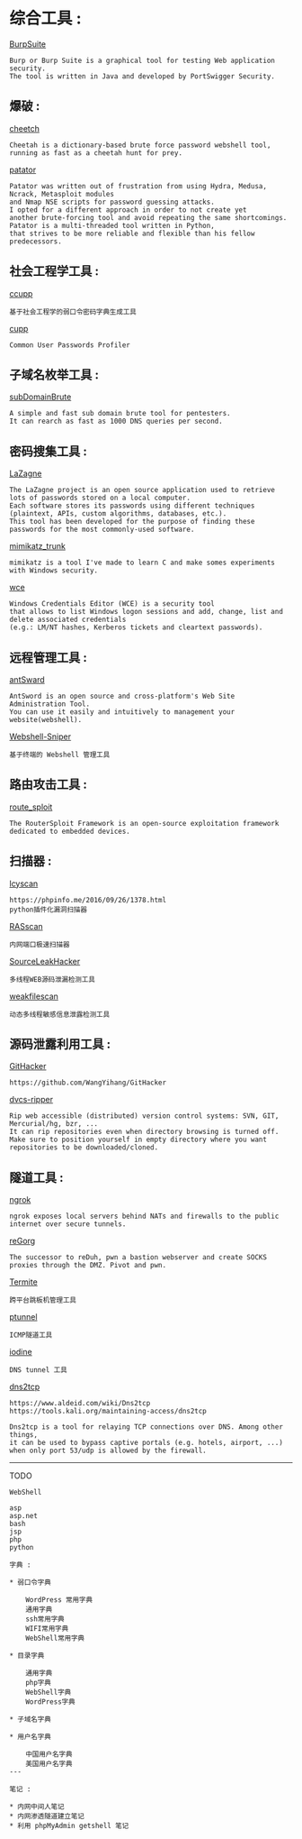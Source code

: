 # 综合工具 : 

[BurpSuite](https://portswigger.net/burp)

```
Burp or Burp Suite is a graphical tool for testing Web application security. 
The tool is written in Java and developed by PortSwigger Security.
```

## 爆破 :

[cheetch](https://github.com/sunnyelf/cheetah)

```
Cheetah is a dictionary-based brute force password webshell tool, 
running as fast as a cheetah hunt for prey.
```

[patator](https://github.com/lanjelot/patator)

```
Patator was written out of frustration from using Hydra, Medusa, Ncrack, Metasploit modules 
and Nmap NSE scripts for password guessing attacks. 
I opted for a different approach in order to not create yet 
another brute-forcing tool and avoid repeating the same shortcomings. 
Patator is a multi-threaded tool written in Python, 
that strives to be more reliable and flexible than his fellow predecessors.
```

## 社会工程学工具 :

[ccupp](https://github.com/WangYihang/ccupp)

```
基于社会工程学的弱口令密码字典生成工具
```

[cupp](https://github.com/Mebus/cupp)

```
Common User Passwords Profiler
```

## 子域名枚举工具 :

[subDomainBrute](https://github.com/lijiejie/subDomainsBrute)

```
A simple and fast sub domain brute tool for pentesters. 
It can rearch as fast as 1000 DNS queries per second.
```

## 密码搜集工具 :

[LaZagne](https://github.com/AlessandroZ/LaZagne)

```
The LaZagne project is an open source application used to retrieve lots of passwords stored on a local computer. 
Each software stores its passwords using different techniques (plaintext, APIs, custom algorithms, databases, etc.). 
This tool has been developed for the purpose of finding these passwords for the most commonly-used software.
```

[mimikatz\_trunk](https://github.com/gentilkiwi/mimikatz)

```
mimikatz is a tool I've made to learn C and make somes experiments with Windows security.
```

[wce](http://www.ampliasecurity.com/research/wcefaq.html)

```
Windows Credentials Editor (WCE) is a security tool 
that allows to list Windows logon sessions and add, change, list and delete associated credentials 
(e.g.: LM/NT hashes, Kerberos tickets and cleartext passwords).
```

## 远程管理工具 :

[antSward](https://github.com/antoor/antSword/tree/master)

```
AntSword is an open source and cross-platform's Web Site Administration Tool.
You can use it easily and intuitively to management your website(webshell).
```

[Webshell-Sniper](https://github.com/wangyihang/Webshell-Sniper)

```
基于终端的 Webshell 管理工具
```

## 路由攻击工具 :

[route\_sploit](https://github.com/reverse-shell/routersploit)

```
The RouterSploit Framework is an open-source exploitation framework dedicated to embedded devices.
```

## 扫描器 :

[lcyscan](https://github.com/Lcys/lcyscan)

```
https://phpinfo.me/2016/09/26/1378.html
python插件化漏洞扫描器
```

[RASscan](https://github.com/RASSec/RASscan)

```
内网端口极速扫描器
```

[SourceLeakHacker](https://github.com/WangYihang/SourceLeakHacker)

```
多线程WEB源码泄漏检测工具
```

[weakfilescan](https://github.com/ring04h/weakfilescan)

```
动态多线程敏感信息泄露检测工具
```

## 源码泄露利用工具 :

[GitHacker](https://github.com/wangyihang/GitHacker)

```
https://github.com/WangYihang/GitHacker
```

[dvcs-ripper](https://github.com/kost/dvcs-ripper)

```
Rip web accessible (distributed) version control systems: SVN, GIT, Mercurial/hg, bzr, ...
It can rip repositories even when directory browsing is turned off.
Make sure to position yourself in empty directory where you want repositories to be downloaded/cloned.
```

## 隧道工具 :

[ngrok](https://ngrok.com/)

```
ngrok exposes local servers behind NATs and firewalls to the public internet over secure tunnels.
```

[reGorg](https://github.com/sensepost/reGeorg)

```
The successor to reDuh, pwn a bastion webserver and create SOCKS proxies through the DMZ. Pivot and pwn.
```

[Termite](http://rootkiter.com/Termite/)

```
跨平台跳板机管理工具
```

[ptunnel](http://www.cs.uit.no/~daniels/PingTunnel/)

```
ICMP隧道工具
```

[iodine](https://github.com/yarrick/iodine)

```
DNS tunnel 工具
```

[dns2tcp](https://www.aldeid.com/wiki/Dns2tcp)

```
https://www.aldeid.com/wiki/Dns2tcp
https://tools.kali.org/maintaining-access/dns2tcp

Dns2tcp is a tool for relaying TCP connections over DNS. Among other things, 
it can be used to bypass captive portals (e.g. hotels, airport, ...) 
when only port 53/udp is allowed by the firewall.
```

---

TODO

```
WebShell

asp
asp.net
bash
jsp
php
python

字典 :

* 弱口令字典

    WordPress 常用字典
    通用字典
    ssh常用字典
    WIFI常用字典
    WebShell常用字典

* 目录字典

    通用字典
    php字典
    WebShell字典
    WordPress字典

* 子域名字典

* 用户名字典

    中国用户名字典
    美国用户名字典
---

笔记 : 

* 内网中间人笔记
* 内网渗透隧道建立笔记
* 利用 phpMyAdmin getshell 笔记
```



